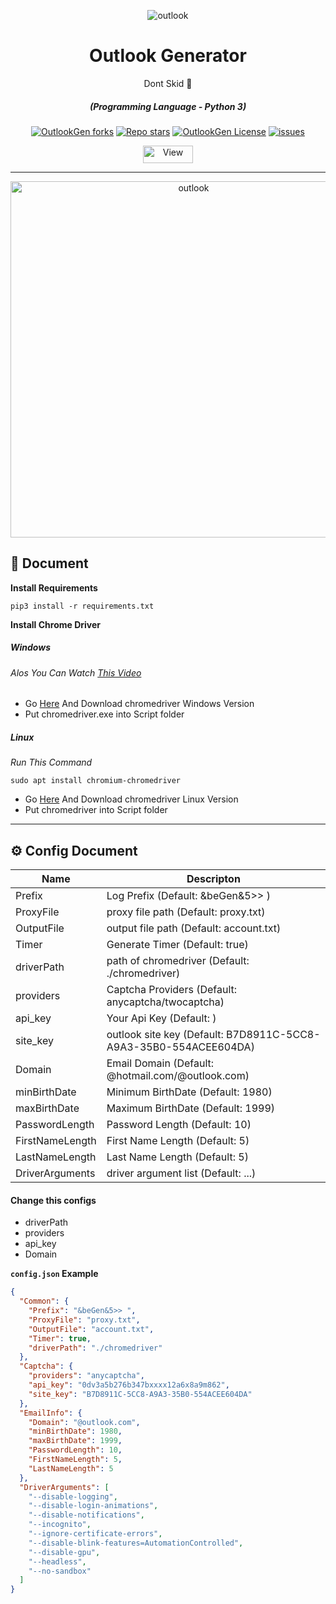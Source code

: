 <p align="center"><img src="https://user-images.githubusercontent.com/95581741/192682206-6a7adbfb-38d8-4466-9ff8-cb900d98151a.png" alt="outlook"></p>
<div align="center" style="margin-top: 0;">
   <h1>Outlook Generator</h1>
   <p>Dont Skid 👀</p>
</div>
<em><h5 align="center">(Programming Language - Python 3)</h5></em>
<p align="center">
<a href="#"><img alt="OutlookGen forks" src="https://img.shields.io/github/forks/MatrixTM/OutlookGen?style=for-the-badge"></a>
<a href="#"><img alt="Repo stars" src="https://img.shields.io/github/stars/MatrixTM/OutlookGen?style=for-the-badge&color=yellow"></a>
<a href="#"><img alt="OutlookGen License" src="https://img.shields.io/github/license/MatrixTM/OutlookGen?color=orange&style=for-the-badge"></a>
<a href="https://github.com/MatrixTM/OutlookGen/issues"><img alt="issues" src="https://img.shields.io/github/issues/MatrixTM/OutlookGen?color=purple&style=for-the-badge"></a>
<p align="center"><img src="https://views.whatilearened.today/views/github/MatrixTM/OutlookGen.svg" width="80px" height="28px" alt="View"></p>

---

<p align="center"><img src="https://user-images.githubusercontent.com/95581741/192341106-89bf0a97-d974-4e41-866e-8e334a0b6ed5.png" width="570" alt="outlook"></p>

## 📝 Document

**Install Requirements**

```
pip3 install -r requirements.txt
```

**Install Chrome Driver**

##### Windows

###### Alos You Can Watch [This Video](https://youtube.com)

- Go [Here](https://chromedriver.chromium.org/downloads) And Download chromedriver Windows Version
- Put chromedriver.exe into Script folder

##### Linux

*Run This Command*

```shell script
sudo apt install chromium-chromedriver
```

- Go [Here](https://chromedriver.chromium.org/downloads) And Download chromedriver Linux Version
- Put chromedriver into Script folder

---

## ⚙️ Config Document

| Name  | Descripton |
| ------------- | ------------- |
| Prefix  | Log Prefix (Default: &beGen&5>> )  |
| ProxyFile  | proxy file path (Default: proxy.txt)  |
| OutputFile  | output file path (Default: account.txt)  |
| Timer  | Generate Timer (Default: true)  |
| driverPath  | path of chromedriver (Default: ./chromedriver)  |
| providers  | Captcha Providers (Default: anycaptcha/twocaptcha)  |
| api_key  | Your Api Key (Default: )  |
| site_key  | outlook site key (Default: B7D8911C-5CC8-A9A3-35B0-554ACEE604DA)  |
| Domain  | Email Domain (Default: @hotmail.com/@outlook.com)  |
| minBirthDate  | Minimum BirthDate (Default: 1980)  |
| maxBirthDate  | Maximum BirthDate (Default: 1999)  |
| PasswordLength  | Password Length (Default: 10)  |
| FirstNameLength  | First Name Length (Default: 5)  |
| LastNameLength  | Last Name Length (Default: 5)  |
| DriverArguments  | driver argument list (Default: ...)  |

#### Change this configs

- driverPath
- providers
- api_key
- Domain

**`config.json` Example**

```json
{
  "Common": {
    "Prefix": "&beGen&5>> ",
    "ProxyFile": "proxy.txt",
    "OutputFile": "account.txt",
    "Timer": true,
    "driverPath": "./chromedriver"
  },
  "Captcha": {
    "providers": "anycaptcha",
    "api_key": "0dv3a5b276b347bxxxx12a6x8a9m862",
    "site_key": "B7D8911C-5CC8-A9A3-35B0-554ACEE604DA"
  },
  "EmailInfo": {
    "Domain": "@outlook.com",
    "minBirthDate": 1980,
    "maxBirthDate": 1999,
    "PasswordLength": 10,
    "FirstNameLength": 5,
    "LastNameLength": 5
  },
  "DriverArguments": [
    "--disable-logging",
    "--disable-login-animations",
    "--disable-notifications",
    "--incognito",
    "--ignore-certificate-errors",
    "--disable-blink-features=AutomationControlled",
    "--disable-gpu",
    "--headless",
    "--no-sandbox"
  ]
}
```
